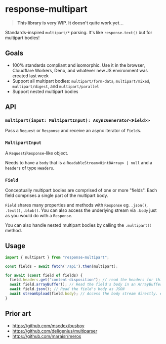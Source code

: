 # response-multipart

> **This library is very WIP. It doesn't quite work yet...**

Standards-inspired `multipart/*` parsing. It's like `response.text()` but for multipart bodies!

## Goals

- 100% standards compliant and isomorphic. Use it in the browser, Cloudflare Workers, Deno, and whatever new JS environment was created last week
- Support all multipart bodies: `multipart/form-data`, `multipart/mixed`, `multipart/digest`, and `multipart/parallel`
- Support nested multipart bodies

## API

### `multipart(input: MultipartInput): AsyncGenerator<Field>>`

Pass a `Request` or `Response` and receive an async iterator of `Field`s.

### `MultipartInput`

A `Request`/`Response`-like object.

Needs to have a `body` that is a `ReadableStream<Uint8Array> | null` and a `headers` of type `Headers`.

### `Field`

Conceptually multipart bodies are comprised of one or more "fields". Each field comprises a single part of the multipart body.

`Field` shares many properties and methods with `Response` eg. `.json()`, `.text()`, `.blob()`. You can also access the underlying stream via `.body` just as you would do with a `Response`.

You can also handle nested multipart bodies by calling the `.multipart()` method.

## Usage

```js
import { multipart } from "response-multipart";

const fields = await fetch('/api').then(multipart);

for await (const field of fields) {
  field.headers.get("content-disposition"); // read the headers for this part
  await field.arrayBuffer(); // Read the field's body in an ArrayBuffer
  await field.json(); // Read the field's body as JSON
  await streamUpload(field.body); // Access the body stream directly. eg. to stream to storage
}
```

## Prior art

- https://github.com/mscdex/busboy
- https://github.com/deligenius/multiparser
- https://github.com/maraisr/meros
